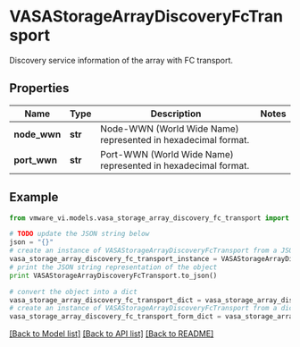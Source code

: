 # VASAStorageArrayDiscoveryFcTransport

Discovery service information of the array with FC transport. 

## Properties
Name | Type | Description | Notes
------------ | ------------- | ------------- | -------------
**node_wwn** | **str** | Node-WWN (World Wide Name) represented in hexadecimal format.  | 
**port_wwn** | **str** | Port-WWN (World Wide Name) represented in hexadecimal format.  | 

## Example

```python
from vmware_vi.models.vasa_storage_array_discovery_fc_transport import VASAStorageArrayDiscoveryFcTransport

# TODO update the JSON string below
json = "{}"
# create an instance of VASAStorageArrayDiscoveryFcTransport from a JSON string
vasa_storage_array_discovery_fc_transport_instance = VASAStorageArrayDiscoveryFcTransport.from_json(json)
# print the JSON string representation of the object
print VASAStorageArrayDiscoveryFcTransport.to_json()

# convert the object into a dict
vasa_storage_array_discovery_fc_transport_dict = vasa_storage_array_discovery_fc_transport_instance.to_dict()
# create an instance of VASAStorageArrayDiscoveryFcTransport from a dict
vasa_storage_array_discovery_fc_transport_form_dict = vasa_storage_array_discovery_fc_transport.from_dict(vasa_storage_array_discovery_fc_transport_dict)
```
[[Back to Model list]](../README.md#documentation-for-models) [[Back to API list]](../README.md#documentation-for-api-endpoints) [[Back to README]](../README.md)


